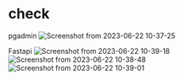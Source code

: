 # check

pgadmin
![Screenshot from 2023-06-22 10-37-25](https://github.com/Leisser/check/assets/27213734/892903c3-6a90-4623-9d98-364536e88cc4)


Fastapi
![Screenshot from 2023-06-22 10-39-18](https://github.com/Leisser/check/assets/27213734/cdf26a69-aac0-40a7-8f52-794dfc336405)
![Screenshot from 2023-06-22 10-38-48](https://github.com/Leisser/check/assets/27213734/792de726-6a10-4188-b5c5-524179cca4cc)
![Screenshot from 2023-06-22 10-39-01](https://github.com/Leisser/check/assets/27213734/35739a1a-2879-4abd-b6c0-f13c7338752b)

